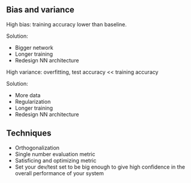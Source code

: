 ## Bias and variance

High bias: training accuracy lower than baseline.

Solution:
* Bigger network
* Longer training
* Redesign NN architecture

High variance: overfitting, test accuracy << training accuracy

Solution:
* More data
* Regularization
* Longer training
* Redesign NN architecture

## Techniques
* Orthogonalization
* Single number evaluation metric
* Satisficing and optimizing metric
* Set your dev/test set to be big enough to give high confidence in the overall performance of your system
